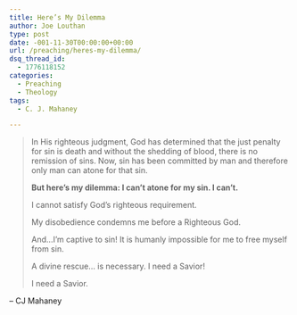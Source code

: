```yaml
---
title: Here’s My Dilemma
author: Joe Louthan
type: post
date: -001-11-30T00:00:00+00:00
url: /preaching/heres-my-dilemma/
dsq_thread_id:
  - 1776118152
categories:
  - Preaching
  - Theology
tags:
  - C. J. Mahaney

---
```

> In His righteous judgment, God has determined that the just penalty for sin is death and without the shedding of blood, there is no remission of sins. Now, sin has been committed by man and therefore only man can atone for that sin.
> 
> **But here’s my dilemma: I can’t atone for my sin. I can’t.** 
> 
> I cannot satisfy God’s righteous requirement. 
> 
> My disobedience condemns me before a Righteous God. 
> 
> And…I’m captive to sin! It is humanly impossible for me to free myself from sin. 
> 
> A divine rescue… is necessary. I need a Savior!
> 
> I need a Savior.

&#8211; CJ Mahaney